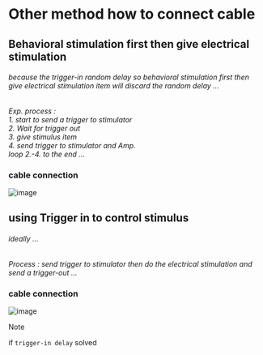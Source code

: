 # <a name="othmcw"></a> Other method how to connect cable
## <a name="in"></a>  Behavioral stimulation first then give electrical stimulation
###### because the trigger-in random delay so behavioral stimulation first then give electrical stimulation item will discard the random delay ... 
*Exp. process :*   
*1. start to send a trigger to stimulator*  
*2. Wait for trigger out*  
*3. give stimulus item*  
*4. send trigger to stimulator and Amp.*  
*loop 2.-4. to the end ...*

### cable connection
![image](https://github.com/user-attachments/assets/6991b158-b623-418d-bdde-4945fb2e254c)

## <a name="orig"></a> using Trigger in to control stimulus
###### ideally ...

*Process : send trigger to stimulator then do the electrical stimulation and send a trigger-out ...*

### cable connection
![image](https://github.com/user-attachments/assets/42b2af7b-92f8-4dce-93e2-e78de69e9a9e)

> [!Note]
> if `trigger-in delay` solved 
